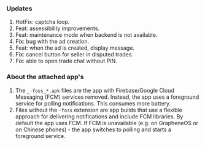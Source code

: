 ### Updates
1. HotFix: captcha loop.
2. Feat: assessibility improvements.
3. Feat: maintenance mode when backend is not available.
4. Fix: bug with the ad creation.
5. Feat: when the ad is created, display message.
6. Fix: cancel button for seller in disputed trades.
7. Fix: able to open trade chat without PIN.


### About the attached app's
1. The `_-foss_*.apk` files are the app with Firebase/Google Cloud Messaging (FCM) services removed. Instead, the app uses a foreground service for polling notifications. This consumes more battery.
4. Files without the `-foss` extension are app builds that use a flexible approach for delivering notifications and include FCM libraries. By default the app uses FCM. If FCM is unavailable (e.g. on GrapheneOS or on Chinese phones) - the app switches to polling and starts a foreground service.